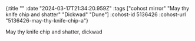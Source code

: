 {:title ""
 :date "2024-03-17T21:34:20.959Z"
 :tags ["cohost mirror" "May thy knife chip and shatter" "Dickwad" "Dune"]
 :cohost-id 5136426
 :cohost-url "5136426-may-thy-knife-chip-a"}

May thy knife chip and shatter, dickwad